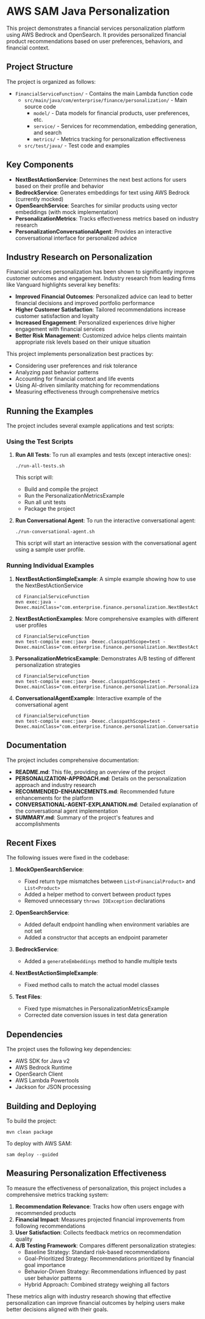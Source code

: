 # AWS SAM Java Personalization

This project demonstrates a financial services personalization platform using AWS Bedrock and OpenSearch. It provides personalized financial product recommendations based on user preferences, behaviors, and financial context.

## Project Structure

The project is organized as follows:

- `FinancialServiceFunction/` - Contains the main Lambda function code
  - `src/main/java/com/enterprise/finance/personalization/` - Main source code
    - `model/` - Data models for financial products, user preferences, etc.
    - `service/` - Services for recommendation, embedding generation, and search
    - `metrics/` - Metrics tracking for personalization effectiveness
  - `src/test/java/` - Test code and examples

## Key Components

- **NextBestActionService**: Determines the next best actions for users based on their profile and behavior
- **BedrockService**: Generates embeddings for text using AWS Bedrock (currently mocked)
- **OpenSearchService**: Searches for similar products using vector embeddings (with mock implementation)
- **PersonalizationMetrics**: Tracks effectiveness metrics based on industry research
- **PersonalizationConversationalAgent**: Provides an interactive conversational interface for personalized advice

## Industry Research on Personalization

Financial services personalization has been shown to significantly improve customer outcomes and engagement. Industry research from leading firms like Vanguard highlights several key benefits:

- **Improved Financial Outcomes**: Personalized advice can lead to better financial decisions and improved portfolio performance
- **Higher Customer Satisfaction**: Tailored recommendations increase customer satisfaction and loyalty
- **Increased Engagement**: Personalized experiences drive higher engagement with financial services
- **Better Risk Management**: Customized advice helps clients maintain appropriate risk levels based on their unique situation

This project implements personalization best practices by:
- Considering user preferences and risk tolerance
- Analyzing past behavior patterns
- Accounting for financial context and life events
- Using AI-driven similarity matching for recommendations
- Measuring effectiveness through comprehensive metrics

## Running the Examples

The project includes several example applications and test scripts:

### Using the Test Scripts

1. **Run All Tests**: To run all examples and tests (except interactive ones):
   ```
   ./run-all-tests.sh
   ```
   This script will:
   - Build and compile the project
   - Run the PersonalizationMetricsExample
   - Run all unit tests
   - Package the project

2. **Run Conversational Agent**: To run the interactive conversational agent:
   ```
   ./run-conversational-agent.sh
   ```
   This script will start an interactive session with the conversational agent using a sample user profile.

### Running Individual Examples

1. **NextBestActionSimpleExample**: A simple example showing how to use the NextBestActionService
   ```
   cd FinancialServiceFunction
   mvn exec:java -Dexec.mainClass="com.enterprise.finance.personalization.NextBestActionSimpleExample"
   ```

2. **NextBestActionExamples**: More comprehensive examples with different user profiles
   ```
   cd FinancialServiceFunction
   mvn test-compile exec:java -Dexec.classpathScope=test -Dexec.mainClass="com.enterprise.finance.personalization.NextBestActionExamples"
   ```

3. **PersonalizationMetricsExample**: Demonstrates A/B testing of different personalization strategies
   ```
   cd FinancialServiceFunction
   mvn test-compile exec:java -Dexec.classpathScope=test -Dexec.mainClass="com.enterprise.finance.personalization.PersonalizationMetricsExample"
   ```

4. **ConversationalAgentExample**: Interactive example of the conversational agent
   ```
   cd FinancialServiceFunction
   mvn test-compile exec:java -Dexec.classpathScope=test -Dexec.mainClass="com.enterprise.finance.personalization.ConversationalAgentExample"
   ```

## Documentation

The project includes comprehensive documentation:

- **README.md**: This file, providing an overview of the project
- **PERSONALIZATION-APPROACH.md**: Details on the personalization approach and industry research
- **RECOMMENDED-ENHANCEMENTS.md**: Recommended future enhancements for the platform
- **CONVERSATIONAL-AGENT-EXPLANATION.md**: Detailed explanation of the conversational agent implementation
- **SUMMARY.md**: Summary of the project's features and accomplishments

## Recent Fixes

The following issues were fixed in the codebase:

1. **MockOpenSearchService**:
   - Fixed return type mismatches between `List<FinancialProduct>` and `List<Product>`
   - Added a helper method to convert between product types
   - Removed unnecessary `throws IOException` declarations

2. **OpenSearchService**:
   - Added default endpoint handling when environment variables are not set
   - Added a constructor that accepts an endpoint parameter

3. **BedrockService**:
   - Added a `generateEmbeddings` method to handle multiple texts

4. **NextBestActionSimpleExample**:
   - Fixed method calls to match the actual model classes

5. **Test Files**:
   - Fixed type mismatches in PersonalizationMetricsExample
   - Corrected date conversion issues in test data generation

## Dependencies

The project uses the following key dependencies:

- AWS SDK for Java v2
- AWS Bedrock Runtime
- OpenSearch Client
- AWS Lambda Powertools
- Jackson for JSON processing

## Building and Deploying

To build the project:

```
mvn clean package
```

To deploy with AWS SAM:

```
sam deploy --guided
```

## Measuring Personalization Effectiveness

To measure the effectiveness of personalization, this project includes a comprehensive metrics tracking system:

1. **Recommendation Relevance**: Tracks how often users engage with recommended products
2. **Financial Impact**: Measures projected financial improvements from following recommendations
3. **User Satisfaction**: Collects feedback metrics on recommendation quality
4. **A/B Testing Framework**: Compares different personalization strategies:
   - Baseline Strategy: Standard risk-based recommendations
   - Goal-Prioritized Strategy: Recommendations prioritized by financial goal importance
   - Behavior-Driven Strategy: Recommendations influenced by past user behavior patterns
   - Hybrid Approach: Combined strategy weighing all factors

These metrics align with industry research showing that effective personalization can improve financial outcomes by helping users make better decisions aligned with their goals.